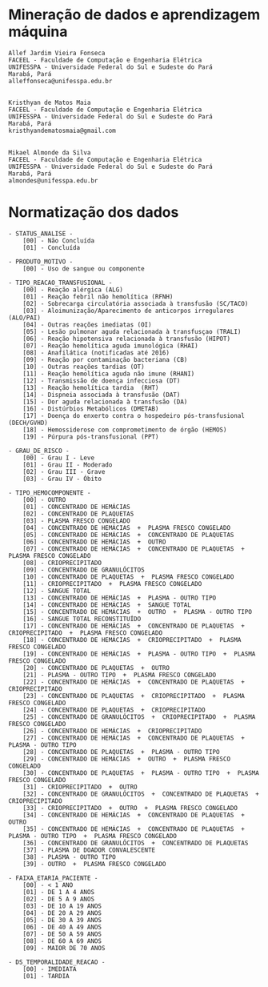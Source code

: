 # Mineração de dados e aprendizagem máquina

    Allef Jardim Vieira Fonseca
    FACEEL - Faculdade de Computação e Engenharia Elétrica
    UNIFESSPA - Universidade Federal do Sul e Sudeste do Pará
    Marabá, Pará
    alleffonseca@unifesspa.edu.br

##

    Kristhyan de Matos Maia
    FACEEL - Faculdade de Computação e Engenharia Elétrica
    UNIFESSPA - Universidade Federal do Sul e Sudeste do Pará
    Marabá, Pará
    kristhyandematosmaia@gmail.com

##

    Mikael Almonde da Silva
    FACEEL - Faculdade de Computação e Engenharia Elétrica
    UNIFESSPA - Universidade Federal do Sul e Sudeste do Pará
    Marabá, Pará
    almondes@unifesspa.edu.br

# Normatização dos dados

    - STATUS_ANALISE -
        [00] - Não Concluída
        [01] - Concluída

    - PRODUTO_MOTIVO -
        [00] - Uso de sangue ou componente

    - TIPO_REACAO_TRANSFUSIONAL -
        [00] - Reação alérgica (ALG)
        [01] - Reação febril não hemolítica (RFNH)
        [02] - Sobrecarga circulatória associada à transfusão (SC/TACO)
        [03] - Aloimunização/Aparecimento de anticorpos irregulares (ALO/PAI)
        [04] - Outras reações imediatas (OI)
        [05] - Lesão pulmonar aguda relacionada à transfusçao (TRALI)
        [06] - Reação hipotensiva relacionada à transfusão (HIPOT)
        [07] - Reação hemolítica aguda imunológica (RHAI)
        [08] - Anafilática (notificadas até 2016)
        [09] - Reação por contaminação bacteriana (CB)
        [10] - Outras reações tardias (OT)
        [11] - Reação hemolítica aguda não imune (RHANI)
        [12] - Transmissão de doença infecciosa (DT)
        [13] - Reação hemolítica tardia  (RHT)
        [14] - Dispneia associada à transfusão (DAT)
        [15] - Dor aguda relacionada à transfusão (DA)
        [16] - Distúrbios Metabólicos (DMETAB)
        [17] - Doença do enxerto contra o hospedeiro pós-transfusional (DECH/GVHD)
        [18] - Hemossiderose com comprometimento de órgão (HEMOS)
        [19] - Púrpura pós-transfusional (PPT)

    - GRAU_DE_RISCO -
        [00] - Grau I - Leve
        [01] - Grau II - Moderado
        [02] - Grau III - Grave
        [03] - Grau IV - Óbito

    - TIPO_HEMOCOMPONENTE -
        [00] - OUTRO
        [01] - CONCENTRADO DE HEMÁCIAS
        [02] - CONCENTRADO DE PLAQUETAS
        [03] - PLASMA FRESCO CONGELADO
        [04] - CONCENTRADO DE HEMÁCIAS  +  PLASMA FRESCO CONGELADO
        [05] - CONCENTRADO DE HEMÁCIAS  +  CONCENTRADO DE PLAQUETAS
        [06] - CONCENTRADO DE HEMÁCIAS  +  OUTRO
        [07] - CONCENTRADO DE HEMÁCIAS  +  CONCENTRADO DE PLAQUETAS  +  PLASMA FRESCO CONGELADO
        [08] - CRIOPRECIPITADO
        [09] - CONCENTRADO DE GRANULÓCITOS
        [10] - CONCENTRADO DE PLAQUETAS  +  PLASMA FRESCO CONGELADO
        [11] - CRIOPRECIPITADO  +  PLASMA FRESCO CONGELADO
        [12] - SANGUE TOTAL
        [13] - CONCENTRADO DE HEMÁCIAS  +  PLASMA - OUTRO TIPO
        [14] - CONCENTRADO DE HEMÁCIAS  +  SANGUE TOTAL
        [15] - CONCENTRADO DE HEMÁCIAS  +  OUTRO  +  PLASMA - OUTRO TIPO
        [16] - SANGUE TOTAL RECONSTITUÍDO
        [17] - CONCENTRADO DE HEMÁCIAS  +  CONCENTRADO DE PLAQUETAS  +  CRIOPRECIPITADO  +  PLASMA FRESCO CONGELADO
        [18] - CONCENTRADO DE HEMÁCIAS  +  CRIOPRECIPITADO  +  PLASMA FRESCO CONGELADO
        [19] - CONCENTRADO DE HEMÁCIAS  +  PLASMA - OUTRO TIPO  +  PLASMA FRESCO CONGELADO
        [20] - CONCENTRADO DE PLAQUETAS  +  OUTRO
        [21] - PLASMA - OUTRO TIPO  +  PLASMA FRESCO CONGELADO
        [22] - CONCENTRADO DE HEMÁCIAS  +  CONCENTRADO DE PLAQUETAS  +  CRIOPRECIPITADO
        [23] - CONCENTRADO DE PLAQUETAS  +  CRIOPRECIPITADO  +  PLASMA FRESCO CONGELADO
        [24] - CONCENTRADO DE PLAQUETAS  +  CRIOPRECIPITADO
        [25] - CONCENTRADO DE GRANULÓCITOS  +  CRIOPRECIPITADO  +  PLASMA FRESCO CONGELADO
        [26] - CONCENTRADO DE HEMÁCIAS  +  CRIOPRECIPITADO
        [27] - CONCENTRADO DE HEMÁCIAS  +  CONCENTRADO DE PLAQUETAS  +  PLASMA - OUTRO TIPO
        [28] - CONCENTRADO DE PLAQUETAS  +  PLASMA - OUTRO TIPO
        [29] - CONCENTRADO DE HEMÁCIAS  +  OUTRO  +  PLASMA FRESCO CONGELADO
        [30] - CONCENTRADO DE PLAQUETAS  +  PLASMA - OUTRO TIPO  +  PLASMA FRESCO CONGELADO
        [31] - CRIOPRECIPITADO  +  OUTRO
        [32] - CONCENTRADO DE GRANULÓCITOS  +  CONCENTRADO DE PLAQUETAS  +  CRIOPRECIPITADO
        [33] - CRIOPRECIPITADO  +  OUTRO  +  PLASMA FRESCO CONGELADO
        [34] - CONCENTRADO DE HEMÁCIAS  +  CONCENTRADO DE PLAQUETAS  +  OUTRO
        [35] - CONCENTRADO DE HEMÁCIAS  +  CONCENTRADO DE PLAQUETAS  +  PLASMA - OUTRO TIPO  +  PLASMA FRESCO CONGELADO
        [36] - CONCENTRADO DE GRANULÓCITOS  +  CONCENTRADO DE PLAQUETAS
        [37] - PLASMA DE DOADOR CONVALESCENTE
        [38] - PLASMA - OUTRO TIPO
        [39] - OUTRO  +  PLASMA FRESCO CONGELADO

    - FAIXA_ETARIA_PACIENTE -
        [00] - < 1 ANO
        [01] - DE 1 A 4 ANOS
        [02] - DE 5 A 9 ANOS
        [03] - DE 10 A 19 ANOS
        [04] - DE 20 A 29 ANOS
        [05] - DE 30 A 39 ANOS
        [06] - DE 40 A 49 ANOS
        [07] - DE 50 A 59 ANOS
        [08] - DE 60 A 69 ANOS
        [09] - MAIOR DE 70 ANOS

    - DS_TEMPORALIDADE_REACAO -
        [00] - IMEDIATA
        [01] - TARDIA
